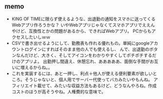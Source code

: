 ## memo

- KING OF TIMEに限らず使えるような、出退勤の通知をスマホに送ってくるWebアプリ作ろうかな？
いやWebアプリじゃなくてスマホアプリでええんやけど、互換性とかの問題があるから、できればWebアプリ。
PCからもアクセスしたいしｗｗ
- CSVで書き出せるようにして、勤務表も作れる優れもの。単純にgoogleアカウントログインにすればそのまま他の人でも使えるし、
んで、出退勤のボタンなんだけど、大きく、そしてアイコンをわかりやすくしてポチポチするだけのアプリよ。
出勤押し間違え、休憩忘れ、あああああ、面倒な手間がお互いに増えるからね。。
- これを実装するには、あと一押し、利点＋他人が使える便利要素が欲しいところ。そうじゃないと、個人用でサーバー代使ってバカみたいやもんね。
アフィリエイト載せて、みたいな収益方法もあるけど、どうなんやろね。作成コストのほうが高そうやね。人権費的な意味で。
